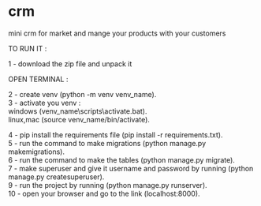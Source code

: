 # crm
mini crm for market and mange your  products with your customers 

TO RUN IT :

1 - download the zip file and unpack it

OPEN TERMINAL :

2 - create venv (python -m venv venv_name).<br />
3 - activate you venv :<br />
   windows (venv_name\scripts\activate.bat).<br />
   linux,mac (source venv_name/bin/activate).<br />
   
4 - pip install the requirements file (pip install -r requirements.txt).<br />
5 - run the command to make migrations (python manage.py makemigrations).<br />
6 - run the command to make the tables (python manage.py migrate).<br />
7 - make superuser and give it username and password by running (python manage.py createsuperuser).<br />
9 - run the project by running (python manage.py runserver).<br />
10 - open your browser and go to the link (localhost:8000).<br />
